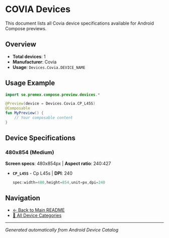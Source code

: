 # COVIA Devices

This document lists all Covia device specifications available for Android Compose previews.

## Overview

- **Total devices**: 1
- **Manufacturer**: Covia
- **Usage**: `Devices.Covia.DEVICE_NAME`

## Usage Example

```kotlin
import se.premex.compose.preview.devices.*

@Preview(device = Devices.Covia.CP_L45S)
@Composable
fun MyPreview() {
    // Your composable content
}
```

## Device Specifications

### 480x854 (Medium)

**Screen specs**: 480x854px | **Aspect ratio**: 240:427

- **`CP_L45S`** - Cp L45s | **DPI**: 240
  ```kotlin
  spec:width=480,height=854,unit=px,dpi=240
  ```

## Navigation

- [← Back to Main README](../../README.md)
- [📱 All Device Categories](../README.md)

---
*Generated automatically from Android Device Catalog*
